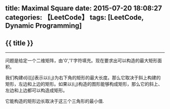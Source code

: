 title: Maximal Square
date: 2015-07-20 18:08:27
categories: 【LeetCode】
tags: [LeetCode, Dynamic Programming]
---
## {{ title }} ##

---

问题是给定一个二维矩阵，由'0','1'字符填充。现在要求出可以构造的最大矩形面积。

我们构建d[i][j]表示以(i,j)为右下角的矩形的最大长度。那么它取决于斜上构建的矩形，左边和上边的矩形。如果以(i,j)构造的图形能够构成矩形，那么它的斜上、左边和上边都可以构造成矩形。

它能构造的矩形边长取决于这三个三角形的最小值.